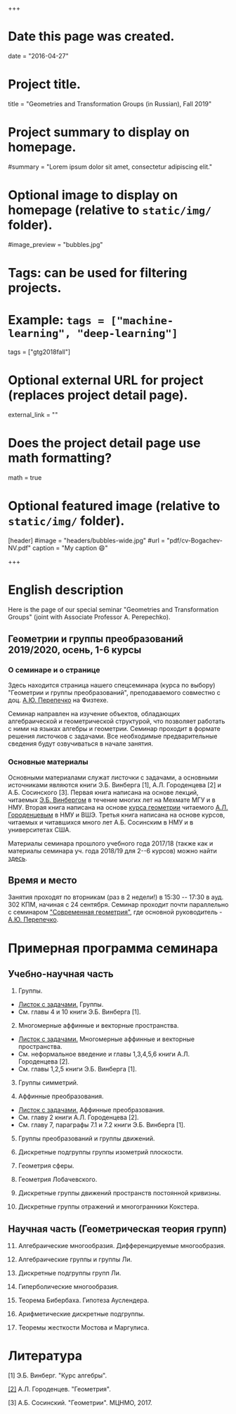 +++
# Date this page was created.
date = "2016-04-27"

# Project title.
title = "Geometries and Transformation Groups (in Russian), Fall 2019"

# Project summary to display on homepage.
#summary = "Lorem ipsum dolor sit amet, consectetur adipiscing elit."

# Optional image to display on homepage (relative to `static/img/` folder).
#image_preview = "bubbles.jpg"

# Tags: can be used for filtering projects.
# Example: `tags = ["machine-learning", "deep-learning"]`
tags = ["gtg2018fall"]

# Optional external URL for project (replaces project detail page).
external_link = ""

# Does the project detail page use math formatting?
math = true

# Optional featured image (relative to `static/img/` folder).
[header]
#image = "headers/bubbles-wide.jpg"
#url = "pdf/cv-Bogachev-NV.pdf"
caption = "My caption :smile:"

+++



# English description

Here is the page of our special seminar "Geometries and Transformation Groups" (joint with
Associate Professor A. Perepechko).




## Геометрии и группы преобразований 2019/2020, осень, 1-6 курсы

### О семинаре и о странице

Здесь находится страница нашего спецсеминара (курса по выбору) "Геометрии и группы преобразований", преподаваемого совместно с доц. [А.Ю. Перепечко](http://a.perep.ru/) на Физтехе. 

Семинар направлен на изучение объектов, обладающих алгебраической и геометрической структурой, что позволяет работать с ними на языках алгебры и геометрии. Семинар проходит в формате решения листочков с задачами. Все необходимые предварительные сведения будут озвучиваться в начале занятия. 


### Основные материалы 

Основными материалами служат листочки с задачами, а основными источниками являются книги
Э.Б. Винберга [1], А.Л. Городенцева [2] и А.Б. Сосинского [3]. Первая книга написана на основе лекций, читаемых 
[Э.Б. Винбергом](https://ru.wikipedia.org/wiki/Винберг,_Эрнест_Борисович)
в течение многих лет на Мехмате МГУ и в НМУ. Вторая книга написана на основе 
[курса геометрии](http://gorod.bogomolov-lab.ru/ps/stud/geom_ru/1617/list.html) читаемого [А.Л. Городенцевым](http://gorod.bogomolov-lab.ru/index_rus.html) в НМУ и ВШЭ. Третья книга написана на основе курсов, читаемых и читавшихся много лет А.Б. Сосинским в НМУ и в университетах США. 

Материалы семинара прошлого учебного года 2017/18 (также как и материалы семинара 
уч. года 2018/19 для 2--6 курсов) можно найти [здесь](http://a.perep.ru/mipt/geometry/).

## Время и место

Занятия проходят по вторникам (раз в 2 недели!) в 15:30 -- 17:30 в ауд. 302 КПМ, начиная с 24 сентября. Семинар проходит почти параллельно с семинаром ["Современная геометрия"](http://a.perep.ru/mipt/geometry/), где основной руководитель - [А.Ю. Перепечко](http://a.perep.ru/).


# Примерная программа семинара

## Учебно-научная часть

1. Группы. 

  - [Листок с задачами.](Groups.pdf) Группы.
  - См. главы 4 и 10 книги Э.Б. Винберга [1].

2. Многомерные аффинные и векторные пространства.
  - [Листок с задачами.](Vector&AffineSpaces.pdf) Многомерные аффинные и векторные пространства.
  - См. неформальное введение и главы 1,3,4,5,6 книги А.Л. Городенцева [2].
  - См. главы 1,2,5 книги Э.Б. Винберга [1].


3. Группы симметрий.

4. Аффинные преобразования. 
  - [Листок с задачами.](gtg2018fall1-sem2.pdf) Аффинные преобразования.
  - См. главу 2 книги А.Л. Городенцева [2].
  - См. главу 7, параграфы 7.1 и 7.2 книги Э.Б. Винберга [1].

5. Группы преобразований и группы движений.

6. Дискретные подгруппы группы изометрий плоскости.

7. Геометрия сферы.

8. Геометрия Лобачевского.

9. Дискретные группы движений пространств постоянной кривизны.

10. Дискретные группы отражений и многогранники Кокстера.

## Научная часть (Геометрическая теория групп)

11. Алгебраические многообразия. Дифференцируемые многообразия.

12. Алгебраические группы и группы Ли.

13. Дискретные подгруппы групп Ли.

14. Гиперболические многообразия.

15. Теорема Бибербаха. Гипотеза Ауслендера.

16. Арифметические дискретные подгруппы.

17. Теоремы жесткости Мостова и Маргулиса.





# Литература

[1] Э.Б. Винберг. "Курс алгебры".

[[2]](http://gorod.bogomolov-lab.ru/ps/stud/geom_ru/1617/lec_total.pdf) А.Л. Городенцев. "Геометрия".

[3] А.Б. Сосинский. "Геометрии". МЦНМО, 2017.


